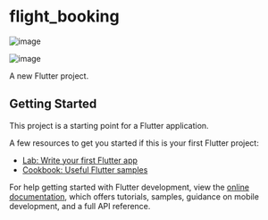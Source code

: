 # flight_booking
![image](https://github.com/user-attachments/assets/1c4854fb-4547-438b-a6a8-1556fc09a4a0)

![image](https://github.com/user-attachments/assets/b216b60d-5f08-4477-9c0c-a4d347d232b2)


A new Flutter project.

## Getting Started

This project is a starting point for a Flutter application.

A few resources to get you started if this is your first Flutter project:

- [Lab: Write your first Flutter app](https://docs.flutter.dev/get-started/codelab)
- [Cookbook: Useful Flutter samples](https://docs.flutter.dev/cookbook)

For help getting started with Flutter development, view the
[online documentation](https://docs.flutter.dev/), which offers tutorials,
samples, guidance on mobile development, and a full API reference.

